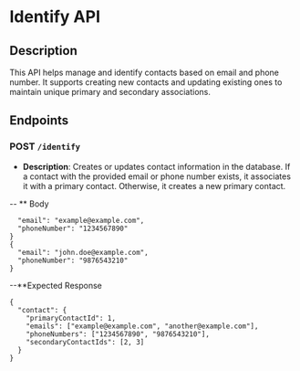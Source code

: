 # Identify API

## Description

This API helps manage and identify contacts based on email and phone number. It supports creating new contacts and updating existing ones to maintain unique primary and secondary associations.

## Endpoints

### POST `/identify`

- **Description**: Creates or updates contact information in the database. If a contact with the provided email or phone number exists, it associates it with a primary contact. Otherwise, it creates a new primary contact.

-- ** Body
``` {
  "email": "example@example.com",
  "phoneNumber": "1234567890"
}
{
  "email": "john.doe@example.com",
  "phoneNumber": "9876543210"
}
```

--**Expected Response
```
{
  "contact": {
    "primaryContactId": 1,
    "emails": ["example@example.com", "another@example.com"],
    "phoneNumbers": ["1234567890", "9876543210"],
    "secondaryContactIds": [2, 3]
  }
}

```
